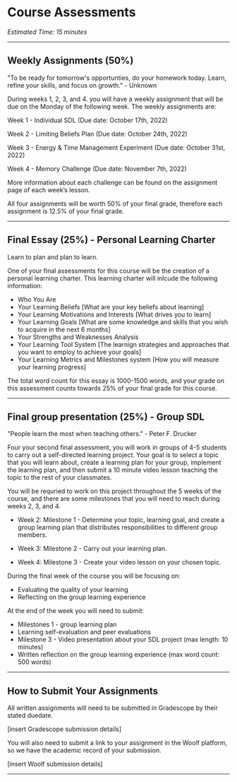 # Course Assessments

*Estimated Time: 15 minutes*

---

## **Weekly Assignments (50%)**

<aside>
"To be ready for tomorrow's opportunties, do your homework today. Learn, refine your skills, and focus on growth." - Unknown
</aside>
 
During weeks 1, 2, 3, and 4. you will have a weekly assignment that will be due on the Monday of the following week. The weekly assignments are:

Week 1 - Individual SDL (Due date: October 17th, 2022)

Week 2 - Limiting Beliefs Plan (Due date: October 24th, 2022)

Week 3 - Energy & Time Management Experiment (Due date: October 31st, 2022)

Week 4 - Memory Challenge (Due date: November 7th, 2022)

More information about each challenge can be found on the assignment page of each week’s lesson.

All four assignments will be worth 50% of your final grade, therefore each assignment is 12.5% of your final grade. 

---

## **Final Essay (25%) - Personal Learning Charter**

<aside>
Learn to plan and plan to learn.
</aside>

One of your final assessments for this course will be the creation of a personal learning charter. This learning charter will inlcude the following information: 

- Who You Are
- Your Learning Beliefs [What are your key beliefs about learning]
- Your Learning Motivations and Interests [What drives you to learn]
- Your Learning Goals [What are some knowledge and skills that you wish to acquire in the next 6 months]
- Your Strengths and Weaknesses Analysis
- Your Learning Tool System  [The learnign strategies and approaches that you want to employ to achieve your goals]
- Your Learning Metrics and Milestones system [How you will measure your learning progress]

The total word count for this essay is 1000-1500 words, and your grade on this assessment counts towards 25% of your final grade for this course.

---

## **Final group presentation (25%) - Group SDL**

<aside>
"People learn the most when teaching others." - Peter F. Drucker
</aside>

Four your second final assessment, you will work in groups of 4-5 students to carry out a self-directed learning project. Your goal is to select a topic that you will learn about, create a learning plan for your group, implement the learning plan, and then submit a 10 minute video lesson teaching the topic to the rest of your classmates. 

You will be requried to work on this project throughout the 5 weeks of the course, and there are some milestones that you will need to reach during weeks 2, 3, and 4.

- Week 2: Milestone 1 -  Determine your topic, learning goal, and create a group learning plan that distributes responsibilities to different group members.

- Week 3: Milestone 2 - Carry out your learning plan.

- Week 4: Milestone 3 - Create your video lesson on your chosen topic.

During the final week of the course you will be focusing on:

- Evaluating the quality of your learning
- Reflecting on the group learning experience

At the end of the week you will need to submit:

- Milestones 1 - group learning plan
- Learning self-evaluation and peer evaluations
- Milestone 3 - Video presentation about your SDL project (max length: 10 minutes)
- Written reflection on the group learning experience (max word count: 500 words)

---

## How to Submit Your Assignments

All written assignments will need to be submitted in Gradescope by their stated duedate. 

[insert Gradescope submission details]

You will also need to submit a link to your assignment in the Woolf platform, so we have the academic record of your submission.

[insert Woolf submission details]

---

